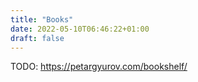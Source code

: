 ```yaml
---
title: "Books"
date: 2022-05-10T06:46:22+01:00
draft: false
---
```


TODO: https://petargyurov.com/bookshelf/